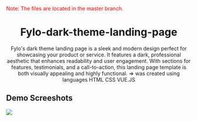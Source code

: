 <p style="color:red;">Note: The files are located in the master branch.</p>

<h1 align="center">Fylo-dark-theme-landing-page</h1>
<p align="center">Fylo's dark theme landing page is a sleek and modern design perfect for showcasing your product or service. It features a dark, professional aesthetic that enhances readability and user engagement. With sections for features, testimonials, and a call-to-action, this landing page template is both visually appealing and highly functional. => was created using languages HTML CSS VUE.JS</p>

<h2>Demo Screeshots</h2>
<img src="https://github.com/the-artist-web/Fylo-dark-theme-landing-page/assets/162612001/c6116b3f-8cda-465a-ae93-e6d5d7386f09">
